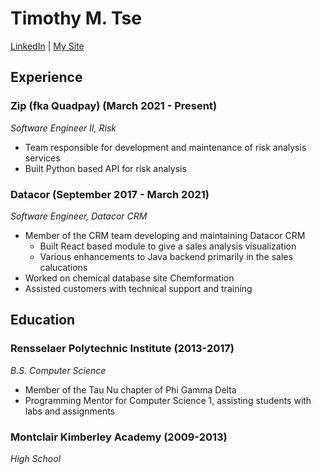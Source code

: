 # Timothy M. Tse
[LinkedIn](https://www.linkedin.com/in/timothy-tse-723269103/) | [My Site](https://timothymtse.com/)

## Experience

### Zip (fka Quadpay) (March 2021 - Present)
*Software Engineer II, Risk*

- Team responsible for development and maintenance of risk analysis services
- Built Python based API for risk analysis

### Datacor (September 2017 - March 2021)
*Software Engineer, Datacor CRM*

- Member of the CRM team developing and maintaining Datacor CRM
  - Built React based module to give a sales analysis visualization
  - Various enhancements to Java backend primarily in the sales calucations
- Worked on chemical database site Chemformation
- Assisted customers with technical support and training

## Education

### Rensselaer Polytechnic Institute (2013-2017)
*B.S. Computer Science*
- Member of the Tau Nu chapter of Phi Gamma Delta
- Programming Mentor for Computer Science 1, assisting students with labs and assignments

### Montclair Kimberley Academy (2009-2013)
*High School*
